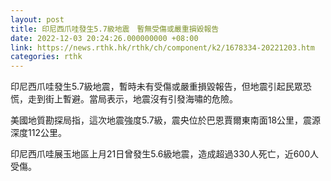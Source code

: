 ```yaml
---
layout: post
title: 印尼西爪哇發生5.7級地震　暫無受傷或嚴重損毀報告
date: 2022-12-03 20:24:26.000000000 +08:00
link: https://news.rthk.hk/rthk/ch/component/k2/1678334-20221203.htm
categories: rthk
---
```


印尼西爪哇發生5.7級地震，暫時未有受傷或嚴重損毀報告，但地震引起民眾恐慌，走到街上暫避。當局表示，地震沒有引發海嘯的危險。

美國地質勘探局指，這次地震強度5.7級，震央位於巴恩賈爾東南面18公里，震源深度112公里。

印尼西爪哇展玉地區上月21日曾發生5.6級地震，造成超過330人死亡，近600人受傷。
